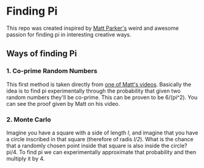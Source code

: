# Finding Pi

This repo was created inspired by [Matt Parker's](https://www.youtube.com/channel/UCSju5G2aFaWMqn-_0YBtq5A) weird and awesome passion for finding pi in interesting creative ways.

## Ways of finding Pi

### 1. Co-prime Random Numbers

This first method is taken directly from [one of Matt's videos](https://www.youtube.com/watch?v=RZBhSi_PwHU). Basically the idea is to find pi experimentally through the probability that given two random numbers they'll be co-prime. This can be proven to be 6/(pi^2). You can see the proof given by Matt on his video.

### 2. Monte Carlo

Imagine you have a square with a side of length *l*, and imagine that you have a circle inscribed in that square (therefore of radis *l/2*). What is the chance that a randomly chosen point inside that square is also inside the circle? pi/4. To find pi we can experimentally approximate that probability and then multiply it by 4.
